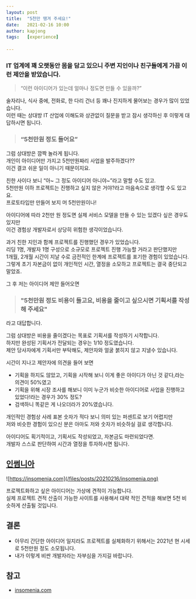 ```yaml
---
layout: post
title:  "5천만 땡겨 주세요!"
date:   2021-02-16 10:00
author: kapjong
tags:   [experience]

---
```

### IT 업계에 꽤 오랫동안 몸을 담고 있으니 주변 지인이나 친구들에게 가끔 이런 제안을 받았습니다.

>“이런 아이디어가 있는데 얼마나 정도면 만들 수 있을까?”

술자리나, 식사 중에, 전화로, 한 다리 건너 등 꽤나 진지하게 물어보는 경우가 많이 있었습니다.<br>
이런 때는 상대방 IT 산업에 이해도와 상관없이 질문을 받고 잠시 생각하신 후 이렇게 대답하시면 됩니다.
>### “5천만원 정도 들어요”

그럼 상대방은 깜짝 놀라게 됩니다.<br>
개인이 아이디어만 가지고 5천만원짜리 사업을 발주하겠다??<br>
이건 결코 쉬운 일이 아니기 때문이지요.

친한 사이다 보니 “아~ 그 정도 아이디어 아니야~”라고 말할 수도 있고.<br>
5천만원 이하 프로젝트는 진행하고 싶지 않은 거야?라고 마음속으로 생각할 수도 있고요.<br>
프로토타입만 만들어 보지 머 5천만원이나!<br>

아이디어에 따라 2천만 원 정도면 실제 서비스 모델을 만들 수 있는 있겠다 싶은 경우도 있지만<br>
이건 경험상 개발자로서 상당히 위험한 생각이었습니다.

과거 친한 지인과 함께 프로젝트를 진행했던 경우가 있었습니다.<br>
리딩 1명, 개발자 1명 구성으로 소규모로 프로젝트 진행 가능할 거라고 판단했지만<br>
1개월, 2개월 시간이 지날 수로 금전적인 한계에 프로젝트를 포기한 경험이 있었습니다.<br>
그렇게 초기 자본금이 없이 개인적인 시간, 열정을 소모하고 프로젝트는 결국 중단되고 말았죠.

그 후 저는 아이디어 제안 들어오면<br>
> ### "5천만원 정도 비용이 들고요, 비용을 줄이고 싶으시면 기획서를 작성해 주세요"

라고 대답합니다.

그럼 상대방은 비용을 줄이겠다는 목표로 기획서를 작성하기 시작합니다.<br>
하지만 완성된 기획서가 전달되는 경우는 1/10 정도였습니다.<br>
제안 당사자에게 기획서만 부탁해도, 제안자와 얼굴 붉히지 않고 지낼수 있습니다.

시간이 지나고 제안자에 의견을 들어 보면<br>
- 기획을 하지도 않았고, 기획을 시작해 보니 이게 좋은 아이디가 아닌 것 같다,라는 의견이 50%였고<br>
- 기획을 위해 시장 조사를 해보니 이미 누군가 비슷한 아이디어로 사업을 진행하고 있었다!라는 경우가 30% 정도?<br>
- 검색하니 똑같은 게 나오더라가 20%였습니다.<br>

개인적인 경험상 사레 표본 숫자가 적다 보니 의미 있는 퍼센트로 보기 어렵지만<br>
저와 비슷한 경험이 있으신 분은 아마도 저와 숫자가 비슷하실 걸로 생각합니다.

아이디어도 획기적이고, 기획서도 작성되었고, 자본금도 마련되었다면.<br>
개발자 스스로 판단하여 시간과 열정을 투자하시면 됩니다.

## [인썸니아](https://insomenia.com)
![https://insomenia.com](/files/posts/20210216/insomenia.png)

프로젝트화하고 싶은 아이디어는 가상에 견적이 가능합니다.<br>
실제 프로젝트 견적 산출이 가능한 사이트를 사용해서 대략 적인 견적을 해보면 5천 비슷하게 산출될 것입니다.

## 결론
- 아무리 간단한 아이디어 일지라도 프로젝트를 실체화하기 위해서는 2021년 현 시세로 5천만원 정도 소모됩니다.
- 내가 이렇게 비싼 개발자라는 자부심을 가지길 바랍니다.

## 참고
* [insomenia.com](https://insomenia.com)
